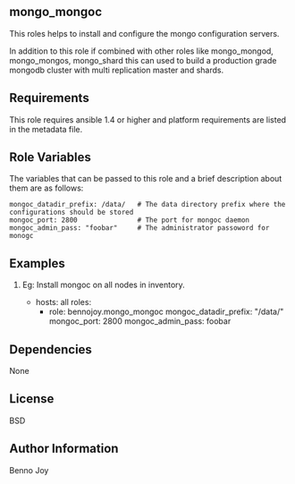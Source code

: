 mongo_mongoc
------------

This roles helps to install and configure the mongo configuration servers. 

In addition to this role if combined with other roles like mongo_mongod, mongo_mongos, mongo_shard this can used to 
build a production grade mongodb cluster with multi replication master and shards.
  

Requirements
------------

This role requires ansible 1.4 or higher and platform requirements are listed in the metadata file.

Role Variables
--------------

The variables that can be passed to this role and a brief description about them are as follows:


    mongoc_datadir_prefix: /data/   # The data directory prefix where the configurations should be stored
    mongoc_port: 2800               # The port for mongoc daemon
    mongoc_admin_pass: "foobar"     # The administrator passoword for monogc


Examples
-------

1) Eg: Install mongoc on all nodes in inventory.

    - hosts: all
      roles:
        - role: bennojoy.mongo_mongoc
          mongoc_datadir_prefix: "/data/"
          mongoc_port: 2800
          mongoc_admin_pass: foobar


Dependencies
------------

None

License
-------

BSD

Author Information
------------------

Benno Joy
 

